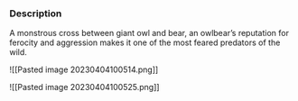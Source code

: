 ### Description
A monstrous cross between giant owl and bear, an owlbear’s reputation for ferocity and aggression makes it one of the most feared predators of the wild.

![[Pasted image 20230404100514.png]]

![[Pasted image 20230404100525.png]]
